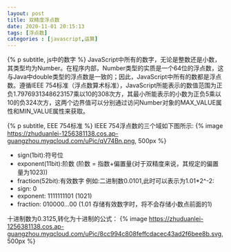 ```yaml
---
layout: post
title: 双精度浮点数
date: 2020-11-01 20:15:13
tags: [浮点数]
categories : [javascript,运算]
---
```


{% p subtitle, js中的数字 %}
JavaScript中所有的数字，无论是整数还是小数，其类型均为Number。在程序内部，Number类型的实质是一个64位的浮点数，这与Java中double类型的浮点数是一致的；因此，JavaScript中所有的数都是浮点数。遵循IEEE 754标准（浮点数算术标准），JavaScript所能表示的数值范围为正负1.7976931348623157乘以10的308次方，其最小所能表示的小数为正负5乘以10的负324次方，这两个边界值可以分别通过访问Number对象的MAX_VALUE属性和MIN_VALUE属性来获取。

{% p subtitle, EEE 754标准 %}
IEEE 754浮点数的三个域如下图所示:
{% image https://zhuduanlei-1256381138.cos.ap-guangzhou.myqcloud.com/uPic/qV74Bn.png, 500px %}

- sign(1bit):符号位
- exponent(11bit):阶数 (阶数 = 指数+偏置量(对于双精度来说，其规定的偏置量为1023))
- fraction(52bit):有效数字
例如:二进制数0.0101,此时可以表示为1.01*2^-2:
- sign: 0
- exponent: 1111111101  (1021)
- fraction: 010000...00 (1.01 存储有效数字时，将不会存储小数点前面的1)

十进制数为0.3125,转化为十进制的公式：
{% image https://zhuduanlei-1256381138.cos.ap-guangzhou.myqcloud.com/uPic/8cc994c808feffcdacec43ad2f6bee8b.svg, 500px %}
